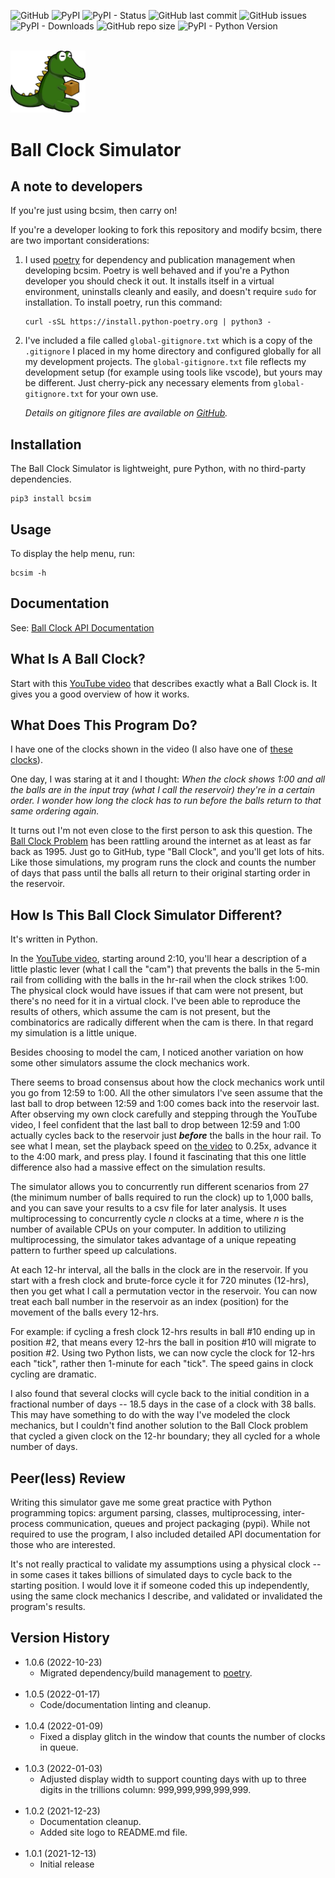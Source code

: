![GitHub](https://img.shields.io/github/license/geozeke/bcsim)
![PyPI](https://img.shields.io/pypi/v/bcsim)
![PyPI - Status](https://img.shields.io/pypi/status/bcsim)
![GitHub last commit](https://img.shields.io/github/last-commit/geozeke/bcsim)
![GitHub issues](https://img.shields.io/github/issues/geozeke/bcsim)
![PyPI - Downloads](https://img.shields.io/pypi/dm/bcsim)
![GitHub repo size](https://img.shields.io/github/repo-size/geozeke/bcsim)
![PyPI - Python Version](https://img.shields.io/pypi/pyversions/bcsim)

<br>

<img src="https://github.com/geozeke/bcsim/blob/main/docs/logo.png?raw=true" width="120"/>

# Ball Clock Simulator

## A note to developers

If you're just using bcsim, then carry on!

If you're a developer looking to fork this repository and modify bcsim,
there are two important considerations:

1. I used [poetry](https://python-poetry.org/) for dependency and publication
   management when developing bcsim. Poetry is well behaved and if you're a
   Python developer you should check it out. It installs itself in a virtual
   environment, uninstalls cleanly and easily, and doesn't require `sudo` for
   installation. To install poetry, run this command:

   ```shell
   curl -sSL https://install.python-poetry.org | python3 -
   ```

2. I've included a file called `global-gitignore.txt` which is a copy of the
   `.gitignore` I placed in my home directory and configured globally for all
   my development projects. The `global-gitignore.txt` file reflects my
   development setup (for example using tools like vscode), but yours may be
   different. Just cherry-pick any necessary elements from
   `global-gitignore.txt` for your own use.

   *Details on gitignore files are available on
   [GitHub](https://docs.github.com/en/get-started/getting-started-with-git/ignoring-files).*

## Installation

The Ball Clock Simulator is lightweight, pure Python, with no third-party
dependencies.

```text
pip3 install bcsim  
```

## Usage

To display the help menu, run:

```text
bcsim -h
```

## Documentation

See: [Ball Clock API Documentation](https://geozeke.github.io/bcsim)

## What Is A Ball Clock?

Start with this [YouTube video](https://www.youtube.com/watch?v=F7K6GIBWPQw)
that describes exactly what a Ball Clock is. It gives you a good overview of
how it works.

## What Does This Program Do?

I have one of the clocks shown in the video (I also have one of [these
clocks](https://www.idle-tyme.com/)).

One day, I was staring at it and I thought: *When the clock shows 1:00 and all
the balls are in the input tray (what I call the reservoir) they're in a
certain order. I wonder how long the clock has to run before the balls return
to that same ordering again.*

It turns out I'm not even close to the first person to ask this question. The
[Ball Clock Problem](http://www.chilton.com/~jimw/ballclk.html) has been
rattling around the internet as at least as far back as 1995. Just go to
GitHub, type "Ball Clock", and you'll get lots of hits. Like those simulations,
my program runs the clock and counts the number of days that pass until the
balls all return to their original starting order in the reservoir.

## How Is This Ball Clock Simulator Different?

It's written in Python.

In the [YouTube video](https://www.youtube.com/watch?v=F7K6GIBWPQw), starting
around 2:10, you'll hear a description of a little plastic lever (what I call
the "cam") that prevents the balls in the 5-min rail from colliding with the
balls in the hr-rail when the clock strikes 1:00. The physical clock would have
issues if that cam were not present, but there's no need for it in a virtual
clock. I've been able to reproduce the results of others, which assume the cam
is not present, but the combinatorics are radically different when the cam is
there. In that regard my simulation is a little unique.

Besides choosing to model the cam, I noticed another variation on how some
other simulators assume the clock mechanics work.

There seems to broad consensus about how the clock mechanics work until you go
from 12:59 to 1:00. All the other simulators I've seen assume that the last
ball to drop between 12:59 and 1:00 comes back into the reservoir last. After
observing my own clock carefully and stepping through the YouTube video, I feel
confident that the last ball to drop between 12:59 and 1:00 actually cycles
back to the reservoir just ***before*** the balls in the hour rail. To see what
I mean, set the playback speed on [the
video]((https://www.youtube.com/watch?v=F7K6GIBWPQw)) to 0.25x, advance it to
the 4:00 mark, and press play. I found it fascinating that this one little
difference also had a massive effect on the simulation results.

The simulator allows you to concurrently run different scenarios from 27 (the
minimum number of balls required to run the clock) up to 1,000 balls, and you
can save your results to a csv file for later analysis. It uses multiprocessing
to concurrently cycle *n* clocks at a time, where *n* is the number of
available CPUs on your computer. In addition to utilizing multiprocessing, the
simulator takes advantage of a unique repeating pattern to further speed up
calculations.

At each 12-hr interval, all the balls in the clock are in the reservoir. If you
start with a fresh clock and brute-force cycle it for 720 minutes (12-hrs),
then you get what I call a permutation vector in the reservoir. You can now
treat each ball number in the reservoir as an index (position) for the movement
of the balls every 12-hrs.

For example: if cycling a fresh clock 12-hrs results in ball #10 ending up in
position #2, that means every 12-hrs the ball in position #10 will migrate to
position #2. Using two Python lists, we can now cycle the clock for 12-hrs each
"tick", rather then 1-minute for each "tick". The speed gains in clock cycling
are dramatic.

I also found that several clocks will cycle back to the initial condition in a
fractional number of days -- 18.5 days in the case of a clock with 38 balls.
This may have something to do with the way I've modeled the clock mechanics,
but I couldn't find another solution to the Ball Clock problem that cycled a
given clock on the 12-hr boundary; they all cycled for a whole number of days.

## Peer(less) Review

Writing this simulator gave me some great practice with Python programming
topics: argument parsing, classes, multiprocessing, inter-process
communication, queues and project packaging (pypi). While not required to use
the program, I also included detailed API documentation for those who are
interested.

It's not really practical to validate my assumptions using a physical clock --
in some cases it takes billions of simulated days to cycle back to the starting
position. I would love it if someone coded this up independently, using the
same clock mechanics I describe, and validated or invalidated the program's
results.

## Version History

* 1.0.6 (2022-10-23)
  * Migrated dependency/build management to [poetry](https://python-poetry.org/).<br><br>
* 1.0.5 (2022-01-17)
  * Code/documentation linting and cleanup.<br><br>
* 1.0.4 (2022-01-09)
  * Fixed a display glitch in the window that counts the number of clocks in
    queue.<br><br>
* 1.0.3 (2022-01-03)
  * Adjusted display width to support counting days with up to three digits in
    the trillions column: 999,999,999,999,999.<br><br>
* 1.0.2 (2021-12-23)
  * Documentation cleanup.
  * Added site logo to README.md file.<br><br>
* 1.0.1 (2021-12-13)
  * Initial release
